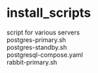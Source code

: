 # install_scripts
script for various servers  <br>
postgres-primary.sh  <br> 
postgres-standby.sh  <br>
postgresql-compose.yaml  <br>
rabbit-primary.sh  <br>


